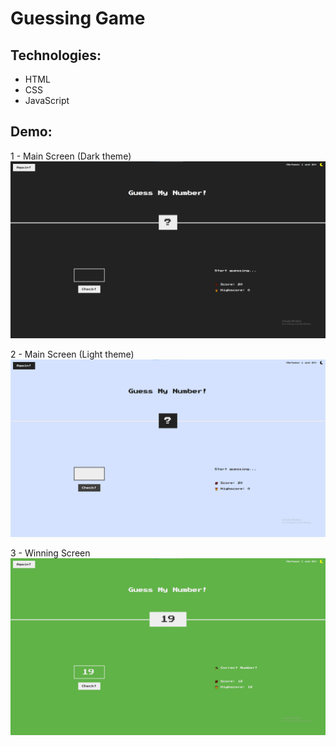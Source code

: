 # Guessing Game

## Technologies:
- HTML
- CSS
- JavaScript

## Demo:
1 - Main Screen (Dark theme)
![Dark theme](demo_pictures/dark_theme_new.png?raw=true "Guessing Game")

2 - Main Screen (Light theme)
![Light theme](demo_pictures/light_theme_new.png?raw=true "Guessing Game")

3 - Winning Screen
![Winning theme](demo_pictures/correct_number.png?raw=true "Guessing Game")
